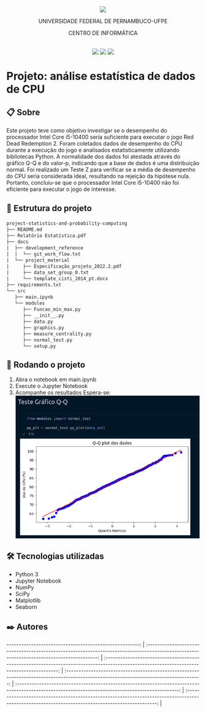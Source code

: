 <p align="center">
  <img align="center" src='https://user-images.githubusercontent.com/54161035/200095500-d5fec4ba-c97e-4f19-9e39-6764418a736b.png' />
</p>
<p align="center">UNIVERSIDADE FEDERAL DE PERNAMBUCO-UFPE</p>
<p align="center">CENTRO DE INFORMÁTICA</p>

##

<p align="center">
  <img align="center" src='https://img.shields.io/badge/Status-complete-green' />
  <img align="center" src='https://img.shields.io/badge/version-1-green' />
  <img align="center" src='https://img.shields.io/badge/release%20date-abr/2023-green' />
</p>

# Projeto: análise estatística de dados de CPU

## 📋 Sobre

Este projeto teve como objetivo investigar se o desempenho do processador Intel Core i5-10400 seria suficiente para executar o jogo Red Dead Redemption 2. Foram coletados dados de desempenho do CPU durante a execução do jogo e analisados estatisticamente utilizando bibliotecas Python. A normalidade dos dados foi atestada através do gráfico Q-Q e do valor-p, indicando que a base de dados é uma distribuição normal. Foi realizado um Teste Z para verificar se a média de desempenho do CPU seria considerada ideal, resultando na rejeição da hipótese nula. Portanto, concluiu-se que o processador Intel Core i5-10400 não foi eficiente para executar o jogo de interesse.

## 📂 Estrutura do projeto

```
project-statistics-and-probability-computing
├── README.md
├── Relatório Estatística.pdf
├── docs
|  ├── development_reference
|  |  └── git_work_flow.txt
|  └── project_material
|     ├── Especificação_projeto_2022.2.pdf
|     ├── data_set_group_0.txt
|     └── template_cisti_2014_pt.docx
├── requirements.txt
└── src
   ├── main.ipynb
   └── modules
      ├── Funcao_min_max.py
      ├── __init__.py
      ├── data.py
      ├── graphics.py
      ├── measure_centrality.py
      ├── normal_test.py
      └── setup.py

```

## 🚀 Rodando o projeto

1. Abra o notebook em <span>main.ipynb</span>
2. Execute o Jupyter Notebook
3. Acompanhe os resultados
   Espera-se:
   <img src="./src/assets/teste_de_normalidade.png" />

## 🛠️ Tecnologias utilizadas

- Python 3
- Jupyter Notebook
- NumPy
- SciPy
- Matplotlib
- Seaborn

## ✒️ Autores

------------------------------------------------------: | :----------------------------------------------------------------------------------------------------------------------------------------: | :-----------------------------------------------------------------------------------------------------------------------------------------: | :-------------------------------------------------------------------------------------------------------------------------------------: | :------------------------------------------------------------------------------------------------------------------------------------------------: | :------------------------------------------------------------------------------------------------------------------------------------------------: |
